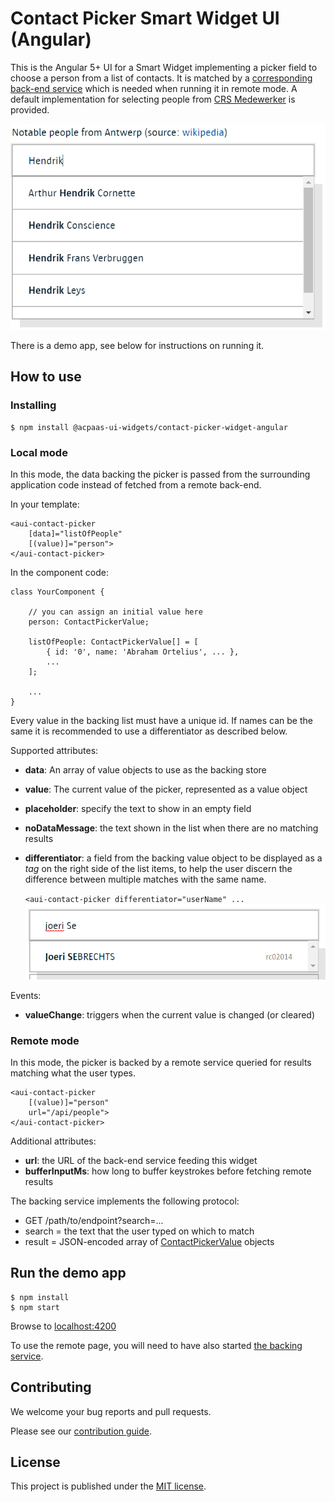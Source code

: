 # Contact Picker Smart Widget UI (Angular)

This is the Angular 5+ UI for a Smart Widget implementing a picker field to choose a person from a list of contacts. It is matched by a [corresponding back-end service](http://example.com/TODO) which is needed when running it in remote mode. A default implementation for selecting people from [CRS Medewerker](https://acpaas.digipolis.be/nl/product/crs-medewerker) is provided.

![screenshot](example.png)

There is a demo app, see below for instructions on running it.

## How to use

### Installing

```
$ npm install @acpaas-ui-widgets/contact-picker-widget-angular
```

### Local mode

In this mode, the data backing the picker is passed from the surrounding application code instead of fetched from a remote back-end.

In your template:

```
<aui-contact-picker
    [data]="listOfPeople"
    [(value)]="person">
</aui-contact-picker>
```

In the component code:

```
class YourComponent {

    // you can assign an initial value here
    person: ContactPickerValue;

    listOfPeople: ContactPickerValue[] = [
        { id: '0', name: 'Abraham Ortelius', ... },
        ...
    ];

    ...
}   
```

Every value in the backing list must have a unique id. If names can be the same it is recommended to use a differentiator as described below.

Supported attributes:

- **data**: An array of value objects to use as the backing store
- **value**: The current value of the picker, represented as a value object
- **placeholder**: specify the text to show in an empty field
- **noDataMessage**: the text shown in the list when there are no matching results
- **differentiator**: a field from the backing value object to be displayed as a *tag* on the right side of the list items, to help the user discern the difference between multiple matches with the same name.

    `<aui-contact-picker differentiator="userName" ...`
    ![differentiator example](example-differentiator.png)

Events:

- **valueChange**: triggers when the current value is changed (or cleared)

### Remote mode

In this mode, the picker is backed by a remote service queried for results matching what the user types.

```
<aui-contact-picker
    [(value)]="person"
    url="/api/people">
</aui-contact-picker>
```

Additional attributes:
- **url**: the URL of the back-end service feeding this widget
- **bufferInputMs**: how long to buffer keystrokes before fetching remote results

The backing service implements the following protocol:

- GET /path/to/endpoint?search=...
- search = the text that the user typed on which to match
- result = JSON-encoded array of [ContactPickerValue](src/contact-picker/contact-picker.value.ts) objects

## Run the demo app

```
$ npm install
$ npm start
```

Browse to [localhost:4200](http://localhost:4200)

To use the remote page, you will need to have also started [the backing service](http://example.com/TODO).

## Contributing

We welcome your bug reports and pull requests.

Please see our [contribution guide](CONTRIBUTING.md).

## License

This project is published under the [MIT license](LICENSE.md).
